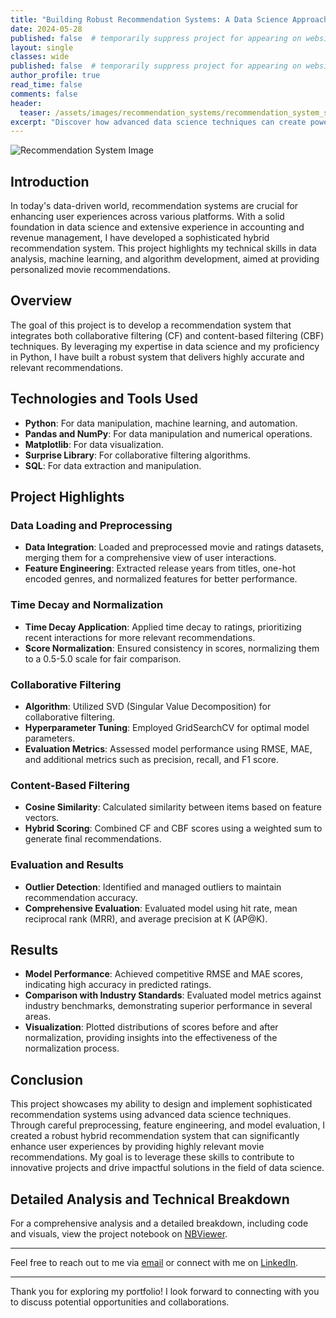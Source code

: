```yaml
---
title: "Building Robust Recommendation Systems: A Data Science Approach"
date: 2024-05-28
published: false  # temporarily suppress project for appearing on website
layout: single
classes: wide
published: false  # temporarily suppress project for appearing on website
author_profile: true
read_time: false
comments: false
header:
  teaser: /assets/images/recommendation_systems/recommendation_system_splash.webp
excerpt: "Discover how advanced data science techniques can create powerful recommendation systems for personalized user experiences."
---
```


![Recommendation System Image](/assets/images/recommendation_systems/recommendation_system_splash.webp)

## Introduction

In today's data-driven world, recommendation systems are crucial for enhancing user experiences across various platforms. With a solid foundation in data science and extensive experience in accounting and revenue management, I have developed a sophisticated hybrid recommendation system. This project highlights my technical skills in data analysis, machine learning, and algorithm development, aimed at providing personalized movie recommendations.

## Overview

The goal of this project is to develop a recommendation system that integrates both collaborative filtering (CF) and content-based filtering (CBF) techniques. By leveraging my expertise in data science and my proficiency in Python, I have built a robust system that delivers highly accurate and relevant recommendations.

## Technologies and Tools Used

- **Python**: For data manipulation, machine learning, and automation.
- **Pandas and NumPy**: For data manipulation and numerical operations.
- **Matplotlib**: For data visualization.
- **Surprise Library**: For collaborative filtering algorithms.
- **SQL**: For data extraction and manipulation.

## Project Highlights

### Data Loading and Preprocessing

- **Data Integration**: Loaded and preprocessed movie and ratings datasets, merging them for a comprehensive view of user interactions.
- **Feature Engineering**: Extracted release years from titles, one-hot encoded genres, and normalized features for better performance.

### Time Decay and Normalization

- **Time Decay Application**: Applied time decay to ratings, prioritizing recent interactions for more relevant recommendations.
- **Score Normalization**: Ensured consistency in scores, normalizing them to a 0.5-5.0 scale for fair comparison.

### Collaborative Filtering

- **Algorithm**: Utilized SVD (Singular Value Decomposition) for collaborative filtering.
- **Hyperparameter Tuning**: Employed GridSearchCV for optimal model parameters.
- **Evaluation Metrics**: Assessed model performance using RMSE, MAE, and additional metrics such as precision, recall, and F1 score.

### Content-Based Filtering

- **Cosine Similarity**: Calculated similarity between items based on feature vectors.
- **Hybrid Scoring**: Combined CF and CBF scores using a weighted sum to generate final recommendations.

### Evaluation and Results

- **Outlier Detection**: Identified and managed outliers to maintain recommendation accuracy.
- **Comprehensive Evaluation**: Evaluated model using hit rate, mean reciprocal rank (MRR), and average precision at K (AP@K).

## Results

- **Model Performance**: Achieved competitive RMSE and MAE scores, indicating high accuracy in predicted ratings.
- **Comparison with Industry Standards**: Evaluated model metrics against industry benchmarks, demonstrating superior performance in several areas.
- **Visualization**: Plotted distributions of scores before and after normalization, providing insights into the effectiveness of the normalization process.

## Conclusion

This project showcases my ability to design and implement sophisticated recommendation systems using advanced data science techniques. Through careful preprocessing, feature engineering, and model evaluation, I created a robust hybrid recommendation system that can significantly enhance user experiences by providing highly relevant movie recommendations. My goal is to leverage these skills to contribute to innovative projects and drive impactful solutions in the field of data science.

## Detailed Analysis and Technical Breakdown

For a comprehensive analysis and a detailed breakdown, including code and visuals, view the project notebook on [NBViewer](https://nbviewer.org/github/yourusername/yourrepo/blob/master/notebooks/customer_churn_analysis.ipynb).

---

Feel free to reach out to me via [email](mailto:your-email@example.com) or connect with me on [LinkedIn](https://www.linkedin.com/in/your-profile).

---

Thank you for exploring my portfolio! I look forward to connecting with you to discuss potential opportunities and collaborations.

